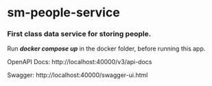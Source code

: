 # sm-people-service
### First class data service for storing people.

Run **_docker compose up_** in the docker folder, before running this app.

OpenAPI Docs: http://localhost:40000/v3/api-docs

Swagger: http://localhost:40000/swagger-ui.html